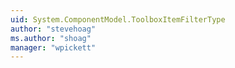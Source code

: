 ```yaml
---
uid: System.ComponentModel.ToolboxItemFilterType
author: "stevehoag"
ms.author: "shoag"
manager: "wpickett"
---
```

